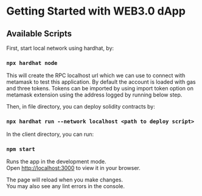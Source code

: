 # Getting Started with WEB3.0 dApp

## Available Scripts

First, start local network using hardhat, by:

### `npx hardhat node`

This will create the RPC localhost url which we can use to connect with metamask to test this application.
By default the account is loaded with gas and three tokens.
Tokens can be imported by using import token option on metamask extension using the address logged by running below step.

Then, in file directory, you can deploy solidity contracts by:

### `npx hardhat run --network localhost <path to deploy script>`

In the client directory, you can run:

### `npm start`

Runs the app in the development mode.\
Open [http://localhost:3000](http://localhost:3000) to view it in your browser.

The page will reload when you make changes.\
You may also see any lint errors in the console.
